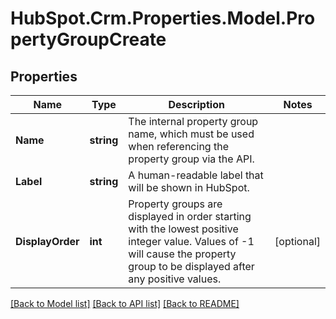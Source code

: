 # HubSpot.Crm.Properties.Model.PropertyGroupCreate

## Properties

Name | Type | Description | Notes
------------ | ------------- | ------------- | -------------
**Name** | **string** | The internal property group name, which must be used when referencing the property group via the API. | 
**Label** | **string** | A human-readable label that will be shown in HubSpot. | 
**DisplayOrder** | **int** | Property groups are displayed in order starting with the lowest positive integer value. Values of -1 will cause the property group to be displayed after any positive values. | [optional] 

[[Back to Model list]](../README.md#documentation-for-models) [[Back to API list]](../README.md#documentation-for-api-endpoints) [[Back to README]](../README.md)

